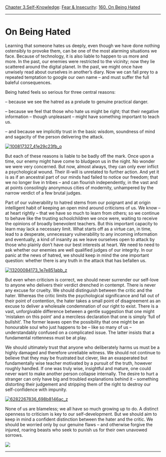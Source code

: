 [Chapter 3.Self-Knowledge](https://www.theschooloflife.com/thebookoflife/category/self-knowledge/): [Fear & Insecurity](https://www.theschooloflife.com/thebookoflife/category/self-knowledge/fear-insecurity/): [160. On Being Hated](https://www.theschooloflife.com/thebookoflife/on-being-hated/)

* * *

# On Being Hated

Learning that someone hates us deeply, even though we have done nothing ostensibly to provoke them, can be one of the most alarming situations we face. Because of technology, it is also liable to happen to us more and more. In the past, our enemies were restricted to the vicinity; now they lie scattered around the digital planet. In the past, we might once have unwisely read about ourselves in another’s diary. Now we can fall prey to a repeated temptation to google our own name – and must suffer the&nbsp;full baleful&nbsp;consequences.

Being hated feels so serious for three central reasons:

– because we see the hatred as a prelude to genuine practical danger.

– because we feel that those who hate us might be right; that their negative information – though unpleasant – might have something important to teach us.

– and because we implicitly trust in the basic wisdom, soundness of mind and sagacity of the person delivering the attack.

[![100817327_41e29c23fb_o](https://www.theschooloflife.com/thebookoflife/wp-content/uploads/2016/06/100817327_41e29c23fb_o.jpg)](http://www.thebookoflife.org/wp-content/uploads/2016/06/100817327_41e29c23fb_o.jpg)

But each of these reasons is liable to be badly off the mark. Once upon a time, our enemy might have come to bludgeon us in the night. No wonder we were very concerned. But now, almost always, they can only ever inflict a psychological wound. Their ill-will is unrelated to further action. And yet it is as if an ancestral part of our minds had failed to notice our freedom; that we no longer live in tribes – and can flourish independently, in the vast and at points consolingly anonymous cities of modernity, unhampered by the narrow verdict of a few brutal judges.

Part of our vulnerability to hatred stems from our poignant and at origin intelligent habit of keeping&nbsp;an open mind around criticisms of us. We know – at heart rightly – that we have so much to learn from others; so we continue to behave like the trusting schoolchildren we once were, waiting to receive the opinions of broadly benevolent teachers. But this important capacity to learn may lack a necessary limit. What starts off as a virtue can, in time, lead to a desperate, unnecessary vulnerability to any incoming information and eventually, a kind of insanity as we leave ourselves open to attack by those who plainly don’t have our best interests at heart. We need to&nbsp;need to ask whether our enemies are well qualified judges of our integrity. In our panic at the news of hatred, we should keep in mind the one important question: whether there is any truth in the attack that has befallen us.

[![13200084173_1e7e851abb_z](https://www.theschooloflife.com/thebookoflife/wp-content/uploads/2016/06/13200084173_1e7e851abb_z.jpg)](http://www.thebookoflife.org/wp-content/uploads/2016/06/13200084173_1e7e851abb_z.jpg)

But even when criticism is correct, we should never surrender our self-love to anyone who delivers their verdict drenched in contempt. There is never any excuse for cruelty. We should distinguish between the critic and the hater. Whereas the critic limits the psychological significance and fall out of their point of contention, the hater takes a small point of disagreement as an excuse to&nbsp;deliver a wholesale condemnation of our right to exist. There is a vast, unforgivable difference between a gentle suggestion that one might ‘mistaken on this point’ and a merciless declaration that one is&nbsp;simply&nbsp;‘full of bullshit’. The former leaves open the possibility that one might be&nbsp;an honourable soul who just happens to be – like so many of us – understandably confused on a complicated issue. The latter insists that a fundamental rottenness must be at play.

We should ultimately trust that anyone who deliberately harms us must be a highly damaged and therefore unreliable witness. We should not continue to believe that they may be frustrated but clever, like an exasperated but fundamentally wise teacher motivated by a pursuit of the truth, however roughly handled. If one was truly wise, insightful and mature, one could never want to make another person collapse internally. The desire to hurt a stranger can only have big and troubled explanations behind it – something distorting their judgement and stripping them of the right to destroy our self-confidence with impunity.

[![6282267836_698b8146ac_z](https://www.theschooloflife.com/thebookoflife/wp-content/uploads/2016/06/6282267836_698b8146ac_z.jpg)](http://www.thebookoflife.org/wp-content/uploads/2016/06/6282267836_698b8146ac_z.jpg)

None of us are blameless; we all have so much growing up to do. A distinct openness to criticism is key to our self-development. But we should aim to keep in mind&nbsp;a confident distinction between the hater and the critic. We should be worried only by our genuine flaws – and otherwise forgive the injured, roaring beasts who seek to punish us for their own unavowed sorrows.

[![](https://img.youtube.com/vi/EHpWVasGZ5Y/0.jpg)](https://www.youtube.com/embed/EHpWVasGZ5Y '')
<address>
<hr>
</address>
